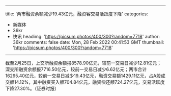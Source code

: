 
---
title: '两市融资余额减少19.43亿元，融资客交易活跃度下降'
categories: 
 - 新媒体
 - 36kr
 - 快讯
headimg: 'https://picsum.photos/400/300?random=7718'
author: 36kr
comments: false
date: Mon, 28 Feb 2022 00:41:53 GMT
thumbnail: 'https://picsum.photos/400/300?random=7718'
---

<div>   
截至2月25日，上交所融资余额报8578.90亿元，较前一交易日减少12.81亿元；深交所融资余额报7716.50亿元，较前一交易日减少6.62亿元；两市合计16295.40亿元，较前一交易日减少19.43亿元，融资交易额1429.11亿元，占A股成交额14.12%，其中融资买入额704.84亿元，融资偿还额724.27亿元，交易活跃度下降27.30%。（证券时报）  
</div>
            
